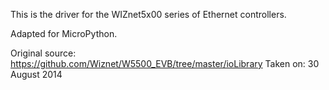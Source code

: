 This is the driver for the WIZnet5x00 series of Ethernet controllers.

Adapted for MicroPython.

Original source: https://github.com/Wiznet/W5500_EVB/tree/master/ioLibrary
Taken on: 30 August 2014
